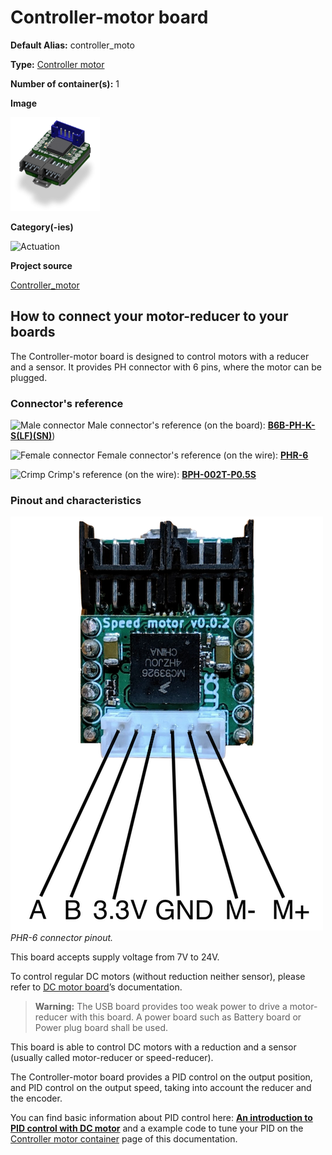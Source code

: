 # Controller-motor board
<div class="cust_sheet" markdown="1">
<p class="cust_sheet-title" markdown="1"><strong>Default Alias:</strong> controller_moto</p>
<p class="cust_sheet-title" markdown="1"><strong>Type:</strong> <a href="/pages/high/containers_list/controller-motor.md">Controller motor</a></p>
<p class="cust_sheet-title" markdown="1"><strong>Number of container(s):</strong> 1</p>
<p class="cust_sheet-title" markdown="1"><strong>Image</strong></p>
<p class="cust_indent" markdown="1"><img height="150" src="../../../_assets/img/controller-motor-container.png"></p>
<p class="cust_sheet-title" markdown="1"><strong>Category(-ies)</strong></p>
<p class="cust_indent" markdown="1">
<img height="50" src="../../../_assets/img/sticker-actuation.png" title="Actuation">
</p>
<p class="cust_sheet-title" markdown="1"><strong>Project source </strong></p>
<a class="github-button" data-size="large" aria-label="Star Luos-io/Luos on GitHub" href="https://github.com/Luos-io/Examples/tree/master/Projects/Controller_motor" target="_blank">Controller_motor</a>
</div>

## How to connect your motor-reducer to your boards

The Controller-motor board is designed to control motors with a reducer and a sensor. It provides PH connector with 6 pins, where the motor can be plugged.

### Connector's reference

![Male connector](../../../_assets/img/ctrl_mot_male_connector.png) Male connector's reference (on the board): <a href="https://octopart.com/b6b-ph-k-s%28lf%29%28sn%29-jst-248872" target="_blank">**B6B-PH-K-S(LF)(SN)**</a>)

![Female connector](../../../_assets/img/ctrl_mot_female_connector.png) Female connector's reference (on the wire): <a href="https://octopart.com/phr-6-jst-279165" target="_blank">**PHR-6**</a>

![Crimp](../../../_assets/img/ctrl_mot_crimp.png) Crimp's reference (on the wire): <a href="https://octopart.com/bph-002t-p0.5s-jst-8407485" target="_blank">**BPH-002T-P0.5S**</a>

### Pinout and characteristics

![Pinout](../../../_assets/img/controller_motor_pinout.png)<br />*PHR-6 connector pinout.*


This board accepts supply voltage from 7V to 24V.

To control regular DC motors (without reduction neither sensor), please refer to [DC motor board](./dc-motor.md)’s documentation.

> **Warning:** The USB board provides too weak power to drive a motor-reducer with this board. A power board such as Battery board or Power plug board shall be used.

This board is able to control DC motors with a reduction and a sensor (usually called motor-reducer or speed-reducer).

The Controller-motor board provides a PID control on the output position, and PID control on the output speed, taking into account the reducer and the encoder.

You can find basic information about PID control here: <a href="https://medium.com/luosrobotics/an-introduction-to-pid-control-with-dc-motor-1fa3b26ec661" target="_blank">**An introduction to PID control with DC motor**</a> and a example code to tune your PID on the [Controller motor container](../../high/containers_list/controller-motor.md) page of this documentation.


